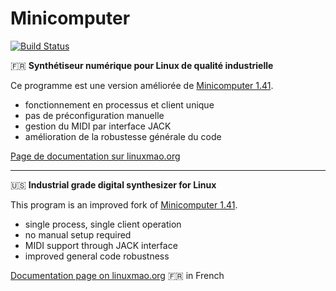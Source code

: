 # Minicomputer

[![Build Status](https://semaphoreci.com/api/v1/jpcima/minicomputer/branches/master/badge.svg)](https://semaphoreci.com/jpcima/minicomputer)

:fr: __Synthétiseur numérique pour Linux de qualité industrielle__

Ce programme est une version améliorée de [Minicomputer 1.41](http://minicomputer.sourceforge.net/).

- fonctionnement en processus et client unique
- pas de préconfiguration manuelle
- gestion du MIDI par interface JACK
- amélioration de la robustesse générale du code

[Page de documentation sur linuxmao.org](http://linuxmao.org/minicomputer)

----

:us: __Industrial grade digital synthesizer for Linux__

This program is an improved fork of [Minicomputer 1.41](http://minicomputer.sourceforge.net/).

- single process, single client operation
- no manual setup required
- MIDI support through JACK interface
- improved general code robustness

[Documentation page on linuxmao.org](http://linuxmao.org/minicomputer) :fr: in French
